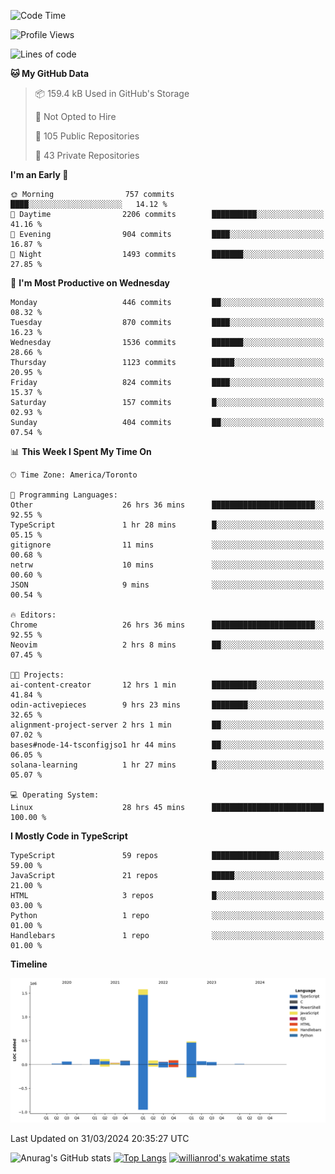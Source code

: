 <!--START_SECTION:waka-->
![Code Time](http://img.shields.io/badge/Code%20Time-1%2C366%20hrs%2024%20mins-blue)

![Profile Views](http://img.shields.io/badge/Profile%20Views-0-blue)

![Lines of code](https://img.shields.io/badge/From%20Hello%20World%20I%27ve%20Written-2.8%20million%20lines%20of%20code-blue)

**🐱 My GitHub Data** 

> 📦 159.4 kB Used in GitHub's Storage 
 > 
> 🚫 Not Opted to Hire
 > 
> 📜 105 Public Repositories 
 > 
> 🔑 43 Private Repositories 
 > 
**I'm an Early 🐤** 

```text
🌞 Morning                757 commits         ████░░░░░░░░░░░░░░░░░░░░░   14.12 % 
🌆 Daytime                2206 commits        ██████████░░░░░░░░░░░░░░░   41.16 % 
🌃 Evening                904 commits         ████░░░░░░░░░░░░░░░░░░░░░   16.87 % 
🌙 Night                  1493 commits        ███████░░░░░░░░░░░░░░░░░░   27.85 % 
```
📅 **I'm Most Productive on Wednesday** 

```text
Monday                   446 commits         ██░░░░░░░░░░░░░░░░░░░░░░░   08.32 % 
Tuesday                  870 commits         ████░░░░░░░░░░░░░░░░░░░░░   16.23 % 
Wednesday                1536 commits        ███████░░░░░░░░░░░░░░░░░░   28.66 % 
Thursday                 1123 commits        █████░░░░░░░░░░░░░░░░░░░░   20.95 % 
Friday                   824 commits         ████░░░░░░░░░░░░░░░░░░░░░   15.37 % 
Saturday                 157 commits         █░░░░░░░░░░░░░░░░░░░░░░░░   02.93 % 
Sunday                   404 commits         ██░░░░░░░░░░░░░░░░░░░░░░░   07.54 % 
```


📊 **This Week I Spent My Time On** 

```text
🕑︎ Time Zone: America/Toronto

💬 Programming Languages: 
Other                    26 hrs 36 mins      ███████████████████████░░   92.55 % 
TypeScript               1 hr 28 mins        █░░░░░░░░░░░░░░░░░░░░░░░░   05.15 % 
gitignore                11 mins             ░░░░░░░░░░░░░░░░░░░░░░░░░   00.68 % 
netrw                    10 mins             ░░░░░░░░░░░░░░░░░░░░░░░░░   00.60 % 
JSON                     9 mins              ░░░░░░░░░░░░░░░░░░░░░░░░░   00.54 % 

🔥 Editors: 
Chrome                   26 hrs 36 mins      ███████████████████████░░   92.55 % 
Neovim                   2 hrs 8 mins        ██░░░░░░░░░░░░░░░░░░░░░░░   07.45 % 

🐱‍💻 Projects: 
ai-content-creator       12 hrs 1 min        ██████████░░░░░░░░░░░░░░░   41.84 % 
odin-activepieces        9 hrs 23 mins       ████████░░░░░░░░░░░░░░░░░   32.65 % 
alignment-project-server 2 hrs 1 min         ██░░░░░░░░░░░░░░░░░░░░░░░   07.02 % 
bases#node-14-tsconfigjso1 hr 44 mins        ██░░░░░░░░░░░░░░░░░░░░░░░   06.05 % 
solana-learning          1 hr 27 mins        █░░░░░░░░░░░░░░░░░░░░░░░░   05.07 % 

💻 Operating System: 
Linux                    28 hrs 45 mins      █████████████████████████   100.00 % 
```

**I Mostly Code in TypeScript** 

```text
TypeScript               59 repos            ███████████████░░░░░░░░░░   59.00 % 
JavaScript               21 repos            █████░░░░░░░░░░░░░░░░░░░░   21.00 % 
HTML                     3 repos             █░░░░░░░░░░░░░░░░░░░░░░░░   03.00 % 
Python                   1 repo              ░░░░░░░░░░░░░░░░░░░░░░░░░   01.00 % 
Handlebars               1 repo              ░░░░░░░░░░░░░░░░░░░░░░░░░   01.00 % 
```



**Timeline**

![Lines of Code chart](https://raw.githubusercontent.com/wise-introvert/wise-introvert/master/assets/bar_graph.png)


 Last Updated on 31/03/2024 20:35:27 UTC
<!--END_SECTION:waka-->

![Anurag's GitHub stats](https://github-readme-stats.vercel.app/api?username=wise-introvert&count_private=true&show_icons=true)
[![Top Langs](https://github-readme-stats.vercel.app/api/top-langs/?username=wise-introvert&langs_count=10)](https://github.com/anuraghazra/github-readme-stats)
[![willianrod's wakatime stats](https://github-readme-stats.vercel.app/api/wakatime?username=wiseintrovert)](https://github.com/anuraghazra/github-readme-stats)
